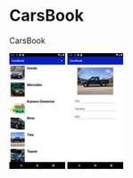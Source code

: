 # CarsBook
CarsBook

![Error](https://github.com/hasanbektas1/CarsBook/blob/master/app/src/main/res/drawable/cars%20(1).png) 
![Error](https://github.com/hasanbektas1/CarsBook/blob/master/app/src/main/res/drawable/cars2%20(1).png)

